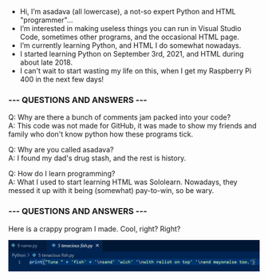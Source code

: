 - Hi, I’m asadava (all lowercase), a not-so expert Python and HTML "programmer"...
- I’m interested in making useless things you can run in Visual Studio Code, sometimes other programs, and the occasional HTML page.
- I’m currently learning Python, and HTML I do somewhat nowadays.
- I started learning Python on September 3rd, 2021, and HTML during about late 2018.
- I can't wait to start wasting my life on this, when I get my Raspberry Pi 400 in the next few days!

### --- QUESTIONS AND ANSWERS ---
Q: Why are there a bunch of comments jam packed into your code?<br/>
A: This code was not made for GitHub, it was made to show my friends and family who don't know python how these programs tick.

Q: Why are you called asadava?<br/>
A: I found my dad's drug stash, and the rest is history.

Q: How do I learn programming?<br/>
A: What I used to start learning HTML was Sololearn. Nowadays, they messed it up with it being (somewhat) pay-to-win, so be wary.
### --- QUESTIONS AND ANSWERS ---


Here is a crappy program I made. Cool, right? Right?

![A CRAPPY PROGRAM OF MINE](https://github.com/asadava/asadava/blob/main/imgs/boredom2.jpg)

<!---
If you see this, hide the body. Please.
--->

